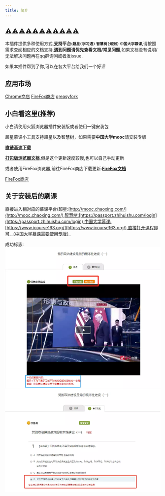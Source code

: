 ```yaml
---
title: 简介
---
```


## ⚠⚠⚠⚠⚠⚠⚠⚠⚠⚠⚠
本插件提供多种使用方式,**支持平台:`超星(学习通)` `智慧树(知到)` `中国大学慕课`**,请按照需求查阅相应的文档支持,**遇到问题请优先查看文档/常见问题**,如果文档没有说明/无法解决问题再在qq群询问或者发issue.

如果本插件帮到了你,可以在各大平台给我们一个好评

## 应用市场
[Chrome商店](https://chrome.google.com/webstore/detail/%E8%B6%85%E6%98%9F%E6%85%95%E8%AF%BE%E5%B0%8F%E5%B7%A5%E5%85%B7/kkicgcijebblepmephnfganiiochecfl?hl=zh-CN)
[FireFox商店](https://addons.mozilla.org/zh-CN/firefox/addon/%E8%B6%85%E6%98%9F%E6%85%95%E8%AF%BE%E5%B0%8F%E5%B7%A5%E5%85%B7/)
[greasyfork](https://greasyfork.org/zh-CN/scripts/376190-%E8%B6%85%E6%98%9F%E6%85%95%E8%AF%BE%E5%B0%8F%E5%B7%A5%E5%85%B7)

## 小白看这里(推荐)
小白请使用火狐浏览器插件安装版或者使用一键安装包

超星慕课小工具支持超星以及智慧树，如果需要**中国大学mooc**请安装专版

[**直链高速下载**](http://d0.ananas.chaoxing.com/download/c10c536b4566fcf384849d8c3c5f45c1?fn=&mt=)

[**打包版浏览器文档**](/1-UserGuide/1-7-easychorme.html#打包版浏览器),但是这个更新速度较慢,也可以自己手动更新

或者使用FireFox浏览器,前往FireFox商店下载更新:[**FireFox文档**](/1-UserGuide/1-2-firefox.html)

[FireFox商店](https://addons.mozilla.org/zh-CN/firefox/addon/%E8%B6%85%E6%98%9F%E6%85%95%E8%AF%BE%E5%B0%8F%E5%B7%A5%E5%85%B7/)


## 关于安装后的刷课

直接进入相对应的慕课平台(超星:[http://mooc.chaoxing.com/](http://mooc.chaoxing.com/),智慧树:[https://passport.zhihuishu.com/login](https://passport.zhihuishu.com/login),中国大学慕课:[https://www.icourse163.org/](https://www.icourse163.org/),直接打开课程即可.（中国大学慕课需要使用专版）

成功标志:
![](/img/soft/soft_01.webp)
![](/img/soft/soft_02.webp)

